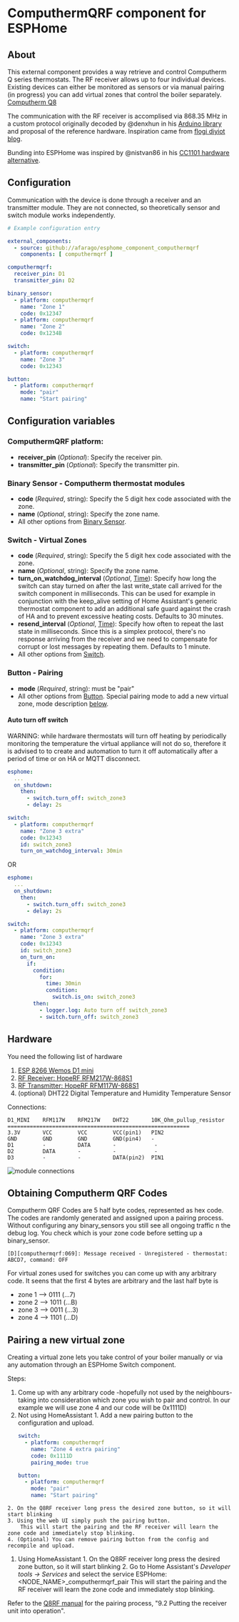 # ComputhermQRF component for ESPHome

## About
This external component provides a way retrieve and control Computherm Q series thermostats. The RF receiver allows up to four individual devices. Existing devices can either be monitored as sensors or via manual pairing (in progress) you can add virtual zones that control the boiler separately.
[Computherm Q8](https://computherm.info/en/digital_thermostats/computherm_q8rf)

The communication with the RF receiver is accomplised via 868.35 MHz in a custom protocol originally decoded by @denxhun in his [Arduino library](https://github.com/denxhun/ComputhermRF) and proposal of the reference hardware.
Inspiration came from [flogi diyiot blog](https://flogi-diyiot.blog.hu/2021/10/13/rf868mhz_wifi_gateway_esp8266_rfm217w_rfm119w_computherm_q8rf).

Bunding into ESPHome was inspired by @nistvan86 in his [CC1101 hardware alternative](https://github.com/nistvan86/esphome-q7rf).

## Configuration
Communication with the device is done through a receiver and an transmitter module. They are not connected, so theoretically sensor and switch module works independently. 

```yaml
# Example configuration entry

external_components:
  - source: github://afarago/esphome_component_computhermqrf
    components: [ computhermqrf ]

computhermqrf:
  receiver_pin: D1
  transmitter_pin: D2

binary_sensor:
  - platform: computhermqrf
    name: "Zone 1"
    code: 0x12347
  - platform: computhermqrf
    name: "Zone 2"
    code: 0x1234B

switch:
  - platform: computhermqrf
    name: "Zone 3"
    code: 0x12343

button:
  - platform: computhermqrf
    mode: "pair"
    name: "Start pairing"

```

## Configuration variables

### ComputhermQRF platform:
- **receiver_pin** (*Optional*): Specify the receiver pin.
- **transmitter_pin** (*Optional*): Specify the transmitter pin.

### Binary Sensor - Computherm thermostat modules
- **code** (*Required*, string): Specify the 5 digit hex code associated with the zone.
- **name** (*Optional*, string): Specify the zone name.
- All other options from [Binary Sensor](https://esphome.io/components/binary_sensor/index.html#config-binary_sensor).

### Switch - Virtual Zones
- **code** (*Required*, string): Specify the 5 digit hex code associated with the zone.
- **name** (*Optional*, string): Specify the zone name.
- **turn_on_watchdog_interval** (*Optional*, [Time](https://esphome.io/guides/configuration-types.html#config-time)): Specify how long the switch can stay turned on after the last write_state call arrived for the switch component in milliseconds. This can be used for example in conjunction with the keep_alive setting of Home Assistant's generic thermostat component to add an additional safe guard against the crash of HA and to prevent excessive heating costs. 
Defaults to 30 minutes.
- **resend_interval** (*Optional*, [Time](https://esphome.io/guides/configuration-types.html#config-time)): Specify how often to repeat the last state in milliseconds. Since this is a simplex protocol, there's no response arriving from the receiver and we need to compensate for corrupt or lost messages by repeating them. 
Defaults to 1 minute.
- All other options from [Switch](https://esphome.io/components/switch/index.html#config-switch).

### Button - Pairing 
- **mode** (*Required*, string): must be "pair"
- All other options from [Button](https://esphome.io/components/button/index.html#config-button).
Special pairing mode to add a new virtual zone, mode description [below](#pairing-a-new-virtual-zone).

#### Auto turn off switch
WARNING: while hardware thermostats will turn off heating by periodically monitoring the temperature the virtual appliance will not do so, therefore it is advised to to create and automation to turn it off automatically after a period of time or on HA or MQTT disconnect.   

```yaml
esphome:
  ...
  on_shutdown:
    then:
      - switch.turn_off: switch_zone3
      - delay: 2s

switch:
  - platform: computhermqrf
    name: "Zone 3 extra"
    code: 0x12343
    id: switch_zone3
    turn_on_watchdog_interval: 30min

```

OR

```yaml
esphome:
  ...
  on_shutdown:
    then:
      - switch.turn_off: switch_zone3
      - delay: 2s

switch:
  - platform: computhermqrf
    name: "Zone 3 extra"
    code: 0x12343
    id: switch_zone3
    on_turn_on:
      if:
        condition:
          for:
            time: 30min
            condition:
              switch.is_on: switch_zone3
        then:
          - logger.log: Auto turn off switch_zone3
          - switch.turn_off: switch_zone3
```

## Hardware
You need the following list of hardware
1. [ESP 8266 Wemos D1 mini](https://www.hestore.hu/prod_10037901.html)
2. [RF Receiver: HopeRF RFM217W-868S1](https://en.maritex.com.pl/product/show/52755.html)
3. [RF Transmitter: HopeRF RFM117W-868S1](https://www.chipcad.hu/hu/product/rf-products-hoperf-askook-module/rfm117w-868s1--HRF146)
4. (optional) DHT22 Digital Temperature and Humidity Temperature Sensor

Connections:

    D1_MINI    RFM117W    RFM217W    DHT22       10K_Ohm_pullup_resistor
    =========================================================
    3.3V       VCC        VCC        VCC(pin1)   PIN2
    GND        GND        GND        GND(pin4)   -
    D1         -          DATA       -            -
    D2         DATA       -          -            -
    D3         -          -          DATA(pin2)  PIN1

![module connections](./doc/d1computherm_wiring.jpg "module connections")

## Obtaining Computherm QRF Codes
Computherm QRF Codes are 5 half byte codes, represented as hex code.
The codes are randomly generated and assigned upon a pairing process. Without configuring any binary_sensors you still see all ongoing traffic n the debug log. You check which is your zone code before setting up a binary_sensor.

```
[D][computhermqrf:069]: Message received - Unregistered - thermostat: ABCD7, command: OFF
```

For virtual zones used for switches you can come up with any arbitrary code.
It seens that the first 4 bytes are arbitrary and the last half byte is
* zone 1 --> 0111 (...7)
* zone 2 --> 1011 (...B)
* zone 3 --> 0011 (...3)
* zone 4 --> 1101 (...D)

## Pairing a new virtual zone
Creating a virtual zone lets you take control of your boiler manually or via any automation through an ESPHome Switch component.

Steps:
1. Come up with any arbitrary code -hopefully not used by the neighbours- taking into consideration which zone you wish to pair and control.
In our example we will use zone 4 and our code will be 0x1111D) 
  1. Not using HomeAssistant
    1. Add a new pairing button to the configuration and upload.
        ```yaml
        switch:
          - platform: computhermqrf
            name: "Zone 4 extra pairing"
            code: 0x1111D
            pairing_mode: true

        button:
          - platform: computhermqrf
            mode: "pair"
            name: "Start pairing"
        ```
    2. On the Q8RF receiver long press the desired zone button, so it will start blinking
    3. Using the web UI simply push the pairing button.
        This will start the pairing and the RF receiver will learn the zone code and immediately stop blinking.
    4. (Optional) You can remove pairing button from the config and recompile and upload.
  1. Using HomeAssistant
    1. On the Q8RF receiver long press the desired zone button, so it will start blinking
    2. Go to Home Assistant's _Developer tools → Services_ and select the service ESPHome: <NODE_NAME>_computhermqrf_pair
        This will start the pairing and the RF receiver will learn the zone code and immediately stop blinking.

Refer to the [Q8RF manual](https://computherm.info/sites/default/files/Q8RF-Manual-EN.pdf) for the pairing process, "9.2 Putting the receiver unit into operation".
